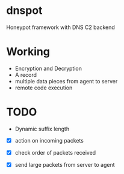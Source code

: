 # dnspot
Honeypot framework with DNS C2 backend


# Working
- Encryption and Decryption
- A record
- multiple data pieces from agent to server
- remote code execution

# TODO
- Dynamic suffix length
- [x] action on incoming packets
- [x] check order of packets received
- [x] send large packets from server to agent


